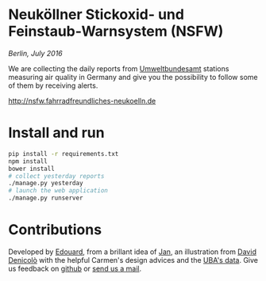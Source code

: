 # Neuköllner Stickoxid- und Feinstaub-Warnsystem (NSFW)
*Berlin, July 2016*

We are collecting the daily reports from [Umweltbundesamt](https://www.umweltbundesamt.de/en/data/current-concentrations-of-air-pollutants-in-germany) stations measuring air quality in Germany and give you the possibility to follow some of them by receiving alerts.

http://nsfw.fahrradfreundliches-neukoelln.de

# Install and run

```bash
pip install -r requirements.txt
npm install
bower install
# collect yesterday reports
./manage.py yesterday
# launch the web application
./manage.py runserver
```

# Contributions

Developed by <a href="https://twitter.com/vied12" target="_blank">Edouard</a>,
from a brillant idea of <a href="https://twitter.com/jmi" target="_blank">Jan</a>,
an illustration from <a href="https://www.flickr.com/photos/davdenic/20265152826/" target="_blank">David Denicolò</a>
with the helpful Carmen's design advices
and the <a href="https://www.umweltbundesamt.de/en/data/current-concentrations-of-air-pollutants-in-germany" target="_blank">UBA's data</a>.
Give us feedback on <a href="https://github.com/vied12/nsfw/issues" target="_blank">github</a> or <a href="mailto:nsfw@fahrradfreundliches-neukoelln.de">send us a mail<a/>.
